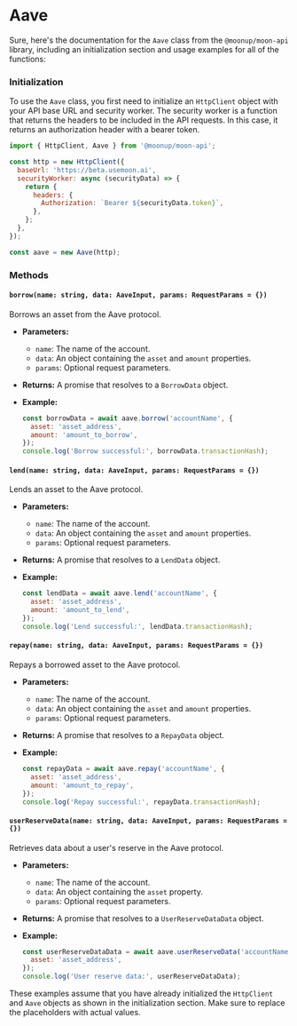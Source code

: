 # Aave



Sure, here's the documentation for the `Aave` class from the `@moonup/moon-api` library, including an initialization section and usage examples for all of the functions:

### Initialization

To use the `Aave` class, you first need to initialize an `HttpClient` object with your API base URL and security worker. The security worker is a function that returns the headers to be included in the API requests. In this case, it returns an authorization header with a bearer token.

```javascript
import { HttpClient, Aave } from '@moonup/moon-api';

const http = new HttpClient({
  baseUrl: 'https://beta.usemoon.ai',
  securityWorker: async (securityData) => {
    return {
      headers: {
        Authorization: `Bearer ${securityData.token}`,
      },
    };
  },
});

const aave = new Aave(http);
```

### Methods

#### `borrow(name: string, data: AaveInput, params: RequestParams = {})`

Borrows an asset from the Aave protocol.

* **Parameters:**
  * `name`: The name of the account.
  * `data`: An object containing the `asset` and `amount` properties.
  * `params`: Optional request parameters.
* **Returns:** A promise that resolves to a `BorrowData` object.
*   **Example:**

    ```javascript
    const borrowData = await aave.borrow('accountName', {
      asset: 'asset_address',
      amount: 'amount_to_borrow',
    });
    console.log('Borrow successful:', borrowData.transactionHash);
    ```

#### `lend(name: string, data: AaveInput, params: RequestParams = {})`

Lends an asset to the Aave protocol.

* **Parameters:**
  * `name`: The name of the account.
  * `data`: An object containing the `asset` and `amount` properties.
  * `params`: Optional request parameters.
* **Returns:** A promise that resolves to a `LendData` object.
*   **Example:**

    ```javascript
    const lendData = await aave.lend('accountName', {
      asset: 'asset_address',
      amount: 'amount_to_lend',
    });
    console.log('Lend successful:', lendData.transactionHash);
    ```

#### `repay(name: string, data: AaveInput, params: RequestParams = {})`

Repays a borrowed asset to the Aave protocol.

* **Parameters:**
  * `name`: The name of the account.
  * `data`: An object containing the `asset` and `amount` properties.
  * `params`: Optional request parameters.
* **Returns:** A promise that resolves to a `RepayData` object.
*   **Example:**

    ```javascript
    const repayData = await aave.repay('accountName', {
      asset: 'asset_address',
      amount: 'amount_to_repay',
    });
    console.log('Repay successful:', repayData.transactionHash);
    ```

#### `userReserveData(name: string, data: AaveInput, params: RequestParams = {})`

Retrieves data about a user's reserve in the Aave protocol.

* **Parameters:**
  * `name`: The name of the account.
  * `data`: An object containing the `asset` property.
  * `params`: Optional request parameters.
* **Returns:** A promise that resolves to a `UserReserveDataData` object.
*   **Example:**

    ```javascript
    const userReserveDataData = await aave.userReserveData('accountName', {
      asset: 'asset_address',
    });
    console.log('User reserve data:', userReserveDataData);
    ```

These examples assume that you have already initialized the `HttpClient` and `Aave` objects as shown in the initialization section. Make sure to replace the placeholders with actual values.
